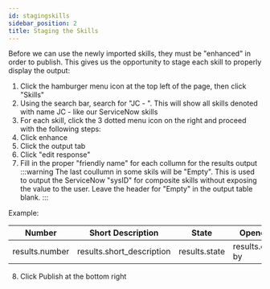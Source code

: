 ```yaml
---
id: stagingskills
sidebar_position: 2
title: Staging the Skills
---
```


Before we can use the newly imported skills, they must be "enhanced" in order to publish. This gives us the opportunity to stage each skill to properly display the output:
1. Click the hamburger menu icon at the top left of the page, then click "Skills"
2. Using the search bar, search for "JC - ". This will show all skills denoted with name JC - like our ServiceNow skills
3. For each skill, click the 3 dotted menu icon on the right and proceed with the following steps:
  1. Click enhance
  2. Click the output tab
  3. Click "edit response"
  4. Fill in the proper "friendly name" for each collumn for the results output
:::warning
The last coullumn in some skils will be "Empty". This is used to output the ServiceNow "sysID" for composite skills without exposing the value to the user. Leave the header for "Empty" in the output table blank.
:::

Example:

| Number | Short Description | State | Opened By | Urgency | Assigned to | Assignment Group | Opened at | |
|---|---|---|---|---|---|---|---|---|
| results.number | results.short_description | results.state | results.opened by | results.urgency | result.assigned_to |	result.assignment_group |	result.opened_at | "Empty" |

8. Click Publish at the bottom right